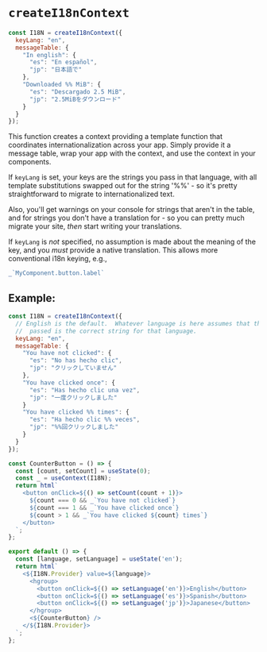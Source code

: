 # `createI18nContext`

```javascript
const I18N = createI18nContext({
  keyLang: "en",
  messageTable: {
    "In english": {
      "es": "En español",
      "jp": "日本語で"
    },
    "Downloaded %% MiB": {
      "es": "Descargado 2.5 MiB",
      "jp": "2.5MiBをダウンロード"
    }
  }
});
```

This function creates a context providing a template function that
coordinates internationalization across your app.  Simply provide it a message
table, wrap your app with the context, and use the context in your components.

If `keyLang` is set, your keys are the strings you pass in that language,
with all template substitutions swapped out for the string '%%' - so it's pretty
straightforward to migrate to internationalized text.

Also, you'll get warnings on your console for strings that aren't in the table,
and for strings you don't have a translation for - so you can pretty much migrate
your site, _then_ start writing your translations.

If `keyLang` is _not_ specified, no assumption is made about the meaning of the key,
and you _must_ provide a native translation.  This allows more conventional i18n
keying, e.g.,

```javascript
_`MyComponent.button.label`
```

## Example:

```javascript
const I18N = createI18nContext({
  // English is the default.  Whatever language is here assumes that the string
  //  passed is the correct string for that language.
  keyLang: "en",
  messageTable: {
    "You have not clicked": {
      "es": "No has hecho clic",
      "jp": "クリックしていません"
    },
    "You have clicked once": {
      "es": "Has hecho clic una vez",
      "jp": "一度クリックしました"
    }
    "You have clicked %% times": {
      "es": "Ha hecho clic %% veces",
      "jp": "%%回クリックしました"
    }
  }
});

const CounterButton = () => {
  const [count, setCount] = useState(0);
  const _ = useContext(I18N);
  return html`
    <button onClick=${() => setCount(count + 1)}>
      ${count === 0 && _`You have not clicked`}
      ${count === 1 && _`You have clicked once`}
      ${count > 1 && _`You have clicked ${count} times`}
    </button>
  `;
};

export default () => {
  const [language, setLanguage] = useState('en');
  return html`
    <${I18N.Provider} value=${language}>
      <hgroup>
        <button onClick=${() => setLanguage('en')}>English</button>
        <button onClick=${() => setLanguage('es')}>Spanish</button>
        <button onClick=${() => setLanguage('jp')}>Japanese</button>
      </hgroup>
      <${CounterButton} />
    </${I18N.Provider}>
  `;
};
```
